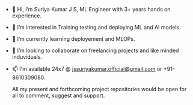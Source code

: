 - 👋 Hi, I’m Suriya Kumar J S, ML Engineer with 3+ years hands on experience.
- 👀 I’m interested in Training testing and deploying ML and AI models.
- 🌱 I’m currently learning deployement and MLOPs.
- 💞️ I’m looking to collaborate on freelancing projects and like minded induviduals.
- 📫 I'm available 24x7 @ jssuriyakumar.official@gmail.com or +91-8610309080.

  All my present and forthcoming project repositories would be open for all to comment, suggest and support.
<!---
jssuriyakumar-official/jssuriyakumar-official is a ✨ special ✨ repository because its `README.md` (this file) appears on your GitHub profile.
You can click the Preview link to take a look at your changes.
--->
